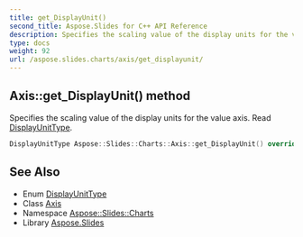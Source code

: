 ```yaml
---
title: get_DisplayUnit()
second_title: Aspose.Slides for C++ API Reference
description: Specifies the scaling value of the display units for the value axis. Read DisplayUnitType.
type: docs
weight: 92
url: /aspose.slides.charts/axis/get_displayunit/
---
```

## Axis::get_DisplayUnit() method


Specifies the scaling value of the display units for the value axis. Read [DisplayUnitType](../../displayunittype/).

```cpp
DisplayUnitType Aspose::Slides::Charts::Axis::get_DisplayUnit() override
```

## See Also

* Enum [DisplayUnitType](../../displayunittype/)
* Class [Axis](../)
* Namespace [Aspose::Slides::Charts](../../)
* Library [Aspose.Slides](../../../)